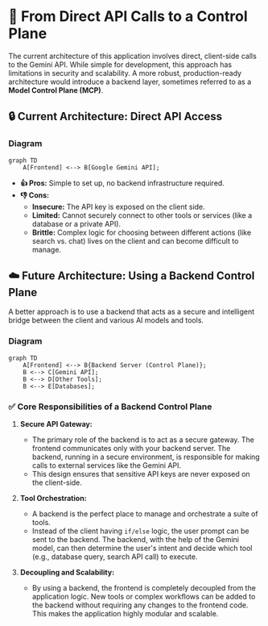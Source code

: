 # 🚀 From Direct API Calls to a Control Plane

The current architecture of this application involves direct, client-side calls to the Gemini API. While simple for development, this approach has limitations in security and scalability. A more robust, production-ready architecture would introduce a backend layer, sometimes referred to as a **Model Control Plane (MCP)**.

## 🔒 Current Architecture: Direct API Access

### Diagram

```mermaid
graph TD
    A[Frontend] <--> B[Google Gemini API];
```

*   **👍 Pros:** Simple to set up, no backend infrastructure required.
*   **👎 Cons:**
    *   **Insecure:** The API key is exposed on the client side.
    *   **Limited:** Cannot securely connect to other tools or services (like a database or a private API).
    *   **Brittle:** Complex logic for choosing between different actions (like search vs. chat) lives on the client and can become difficult to manage.

## ☁️ Future Architecture: Using a Backend Control Plane

A better approach is to use a backend that acts as a secure and intelligent bridge between the client and various AI models and tools.

### Diagram

```mermaid
graph TD
    A[Frontend] <--> B{Backend Server (Control Plane)};
    B <--> C[Gemini API];
    B <--> D[Other Tools];
    B <--> E[Databases];
```

### ✅ Core Responsibilities of a Backend Control Plane

1.  **Secure API Gateway:**
    *   The primary role of the backend is to act as a secure gateway. The frontend communicates only with your backend server. The backend, running in a secure environment, is responsible for making calls to external services like the Gemini API.
    *   This design ensures that sensitive API keys are never exposed on the client-side.

2.  **Tool Orchestration:**
    *   A backend is the perfect place to manage and orchestrate a suite of tools.
    *   Instead of the client having `if/else` logic, the user prompt can be sent to the backend. The backend, with the help of the Gemini model, can then determine the user's intent and decide which tool (e.g., database query, search API call) to execute.

3.  **Decoupling and Scalability:**
    *   By using a backend, the frontend is completely decoupled from the application logic. New tools or complex workflows can be added to the backend without requiring any changes to the frontend code. This makes the application highly modular and scalable.